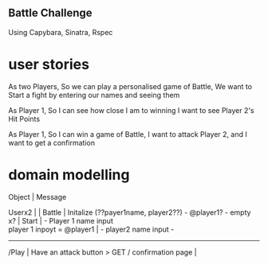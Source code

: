 
## Battle Challenge ##

Using Capybara, Sinatra, Rspec

# user stories #

As two Players,
So we can play a personalised game of Battle,
We want to Start a fight by entering our names and seeing them

As Player 1,
So I can see how close I am to winning
I want to see Player 2's Hit Points

As Player 1,
So I can win a game of Battle,
I want to attack Player 2, and I want to get a confirmation

# domain modelling #

Object    | Message 

Userx2    | 
          | 
Battle    | Initalize (??payer1name, player2??)
                  - @player1?
                  - empty x? 
          | Start
          |       - Player 1 name input   
                    player 1 inpoyt = @player1
          |       - player2 name input 
                  - 
        
-----

/Play     | Have an attack button 
                > GET / confirmation page
          | 